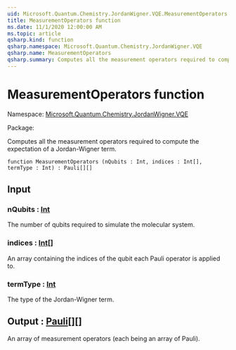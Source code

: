 ```yaml
---
uid: Microsoft.Quantum.Chemistry.JordanWigner.VQE.MeasurementOperators
title: MeasurementOperators function
ms.date: 11/1/2020 12:00:00 AM
ms.topic: article
qsharp.kind: function
qsharp.namespace: Microsoft.Quantum.Chemistry.JordanWigner.VQE
qsharp.name: MeasurementOperators
qsharp.summary: Computes all the measurement operators required to compute the expectation of a Jordan-Wigner term.
---
```


# MeasurementOperators function

Namespace: [Microsoft.Quantum.Chemistry.JordanWigner.VQE](xref:Microsoft.Quantum.Chemistry.JordanWigner.VQE)

Package: [](https://nuget.org/packages/)


Computes all the measurement operators required to compute the expectation of a Jordan-Wigner term.

```qsharp
function MeasurementOperators (nQubits : Int, indices : Int[], termType : Int) : Pauli[][]
```


## Input

### nQubits : [Int](xref:microsoft.quantum.lang-ref.int)

The number of qubits required to simulate the molecular system.


### indices : [Int](xref:microsoft.quantum.lang-ref.int)[]

An array containing the indices of the qubit each Pauli operator is applied to.


### termType : [Int](xref:microsoft.quantum.lang-ref.int)

The type of the Jordan-Wigner term.



## Output : [Pauli](xref:microsoft.quantum.lang-ref.pauli)[][]

An array of measurement operators (each being an array of Pauli).